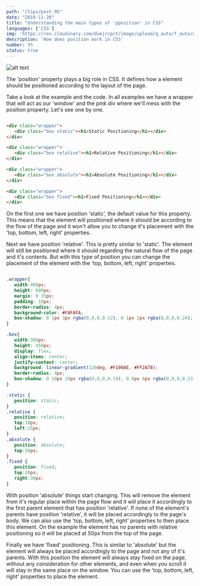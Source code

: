 ```yaml
---
path: "/tips/post-95"
date: "2019-11-20"
title: "Understanding the main types of 'pposition' in CSS"
languages: ['CSS']
img: 'https://res.cloudinary.com/duejrcpct/image/upload/q_auto/f_auto/w_1000/v1587242549/tips/95-1_qfaxi1.png'
description: 'How does position work in CSS'
number: 95
status: true
---
```


![alt text](https://res.cloudinary.com/duejrcpct/image/upload/q_auto/f_auto/w_1000/v1587242549/tips/95-2_sl2bsa.png "CSS position")

The 'position' property plays a big role in CSS. It defines how a element should be positioned according to the layout of the page.

Take a look at the example and the code. In all examples we have a wrapper that will act as our 'window' and the pink div where we'll mess with the position property. Let's see one by one.

 ```html
 
<div class="wrapper">
    <div class="box static"><h1>Static Positioning</h1></div>
</div>

<div class="wrapper">
    <div class="box relative"><h1>Relative Positioning</h1></div>
</div>

<div class="wrapper">
    <div class="box absolute"><h1>Absolute Positioning</h1></div>
</div>

<div class="wrapper">
    <div class="box fixed"><h1>Fixed Positioning</h1></div>
</div>

 ```

On the first one we have position 'static', the default value for this property. This means that the element will positioned where it should be according to the flow of the page and it won't allow you to change it's placement with the 'top, bottom, left, right' properties.

Next we have position 'relative'. This is pretty similar to 'static'. The element will still be positioned where it should regarding the natural flow of the page and it's contents. But with this type of position you can change the placement of the element with the 'top, bottom, left, right' properties.

 ```css
 
.wrapper{
    width:400px;
    height: 600px;
    margin: 0 35px;
    padding: 10px;
    border-radius: 4px;
    background-color: #FAFAFA;
    box-shadow: 0 1px 3px rgba(0,0,0,0.12), 0 1px 2px rgba(0,0,0,0.24);
}

.box{
    width:300px;
    height: 450px;
    display: flex;
    align-items: center;
    justify-content: center;
    background: linear-gradient(120deg, #F100AE, #FF2A78);
    border-radius: 4px;
    box-shadow: 0 10px 20px rgba(0,0,0,0.19), 0 6px 6px rgba(0,0,0,0.23);
}

.static {
    position: static;
}
.relative {
    position: relative;
    top:10px;
    left:15px;
}
.absolute {
    position: absolute;
    top:50px;
}
.fixed {
    position: fixed;
    top:20px;
    right:30px;
}

 ```

 With position 'absolute' things start changing. This will remove the element from it's regular place within the page flow and it will place it accordingly to the first parent element that has position 'relative'. If none of the element's parents have position 'relative', it will be placed accordingly to the page's body. We can also use the 'top, bottom, left, right' properties to then place this element. On the example the element has no parents with relative positioning so it will be placed at 50px from the top of the page.

Finally we have 'fixed' positioning. This is similar to 'absolute' but the element will always be placed accordingly to the page and not any of it's parents. With this position the element will always stay fixed on the page, without any consideration for other elements, and even when you scroll it will stay in the same place on the window. You can use the 'top, bottom, left, right' properties to place the element.